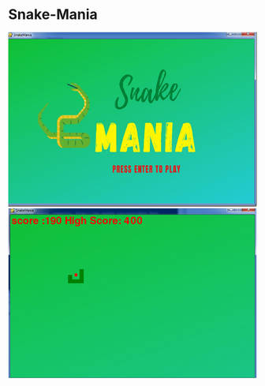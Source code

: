# Snake-Mania
 ![alt tag](https://github.com/Saurabhtiwarii/Snake-Mania/blob/master/SnakeMania.png) 
 ![alt tag](https://github.com/Saurabhtiwarii/Snake-Mania/blob/master/gameplay.png)
